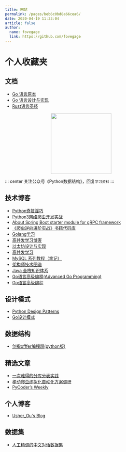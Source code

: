 ```yaml
---
title: 网站
permalink: /pages/beb6c0bd8a66cea6/
date: 2020-04-19 11:33:04
article: false
author:
  name: fovegage
  link: https://github.com/fovegage
---
```


# 个人收藏夹

## 文档

* [Go 语言原本](https://golang.design/under-the-hood/zh-cn/preface/)
* [Go 语言设计与实现](https://draveness.me/golang/docs/part1-prerequisite/ch01-prepare/golang-debug/)
* [Rust语言圣经](https://course.rs/about-book.html)

<p align="center">
<img src="https://open.weixin.qq.com/qr/code?username=gh_f1b4c218483e" width="200">
</p>

::: center
关注公众号《Python数据结构》，回复`学习资料`
:::

<!-- more -->

## 技术博客

- [Python奇技淫巧](https://pyzh.readthedocs.io/en/latest/index.html)
- [Python3网络爬虫开发实战](https://python3webspider.cuiqingcai.com)
- [About Spring Boot starter module for gRPC framework](https://yidongnan.github.io/grpc-spring-boot-starter/zh-CN/)
- [《爬虫逆向进阶实战》书籍代码库](https://github.com/lixi5338619/lxBook)
- [Golang学习](https://taoshu.in/)
- [高并发学习博客](https://zq99299.github.io/note-book/cache-pdp/110.html)
- [以太坊设计与实现](https://learnblockchain.cn/books/geth/)
- [高并发学习](https://learn.lianglianglee.com/%E4%B8%93%E6%A0%8F)
- [MySQL 系列教程（笔记）](https://zq99299.github.io/mysql-tutorial/)
- [架构师技术图谱](https://github.com/toutiaoio/awesome-architecture#%E7%BC%96%E7%A8%8B%E8%AF%AD%E8%A8%80)
- [Java 全栈知识体系](https://pdai.tech/md/spring/spring-x-framework-ioc.html)
- [Go语言高级编程(Advanced Go Programming)](https://hypc-pub.github.io/advanced-go-programming-book/)
- [Go语言高级编程](https://chai2010.cn/advanced-go-programming-book/ch2-cgo/ch2-02-basic.html)

## 设计模式

- [Python Design Patterns](https://python-patterns.guide/)
- [Go设计模式](https://lailin.xyz/post/chain.html)

## 数据结构

- [剑指offfer编程题(python版)](https://www.zybuluo.com/knight/note/493856)

## 精选文章

- [一次难得的分库分表实践](https://crossoverjie.top/2019/07/24/framework-design/sharding-db-03/)
- [移动爬虫虚拟化自动化方案调研](https://blog.mythsman.com/post/61c9bf5fa673560001f46a96/)
- [PyCoder’s Weekly ](https://pycoders-weekly-chinese.readthedocs.io/en/latest/index.html)

## 个人博客

- [Usher_Ou's Blog](https://usherblog.site/)

## 数据集

- [人工精调的中文对话数据集](https://github.com/hikariming/alpaca_chinese_dataset)